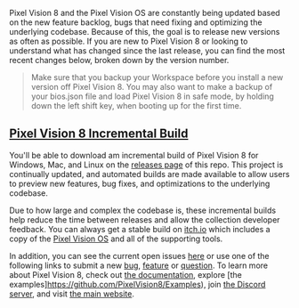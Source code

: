 Pixel Vision 8 and the Pixel Vision OS are constantly being updated based on the new feature backlog, bugs that need fixing and optimizing the underlying codebase. Because of this, the goal is to release new versions as often as possible. If you are new to Pixel Vision 8 or looking to understand what has changed since the last release, you can find the most recent changes below, broken down by the version number.

> Make sure that you backup your Workspace before you install a new version off Pixel Vision 8. You may also want to make a backup of your bios.json file and load Pixel Vision 8 in safe mode, by holding down the left shift key, when booting up for the first time.
>

## [Pixel Vision 8 Incremental Build](https://github.com/PixelVision8/PixelVision8/releases/tag/v0.9.2)

You'll be able to download am incremental build of Pixel Vision 8 for Windows, Mac, and Linux on the [releases page](https://github.com/PixelVision8/PixelVision8/releases/latest) of this repo. This project is continually updated, and automated builds are made available to allow users to preview new features, bug fixes, and optimizations to the underlying codebase. 

Due to how large and complex the codebase is, these incremental builds help reduce the time between releases and allow the collection developer feedback. You can always get a stable build on [itch.io](https://pixelvision8.itch.io/pv8) which includes a copy of the [Pixel Vision OS](https://github.com/PixelVision8/OS) and all of the supporting tools.

In addition, you can see the current open issues [here](https://github.com/PixelVision8/PixelVision8/issues) or use one of the following links to submit a new [bug](https://github.com/PixelVision8/PixelVision8/issues/new?assignees=jessefreeman&labels=bug&template=bug_report.md), [feature](https://github.com/PixelVision8/PixelVision8/issues/new?assignees=jessefreeman&labels=bug&template=feature_request.md) or [question](https://github.com/PixelVision8/PixelVision8/issues/new?assignees=jessefreeman&labels=bug&template=question.md). To learn more about Pixel Vision 8, check out [the documentation](https://github.com/PixelVision8/PixelVision8/wiki), explore [the examples]https://github.com/PixelVision8/Examples), join [the Discord server](https://discord.gg/pixelvision8), and visit [the main website](https://www.pixelvision8.com/).
